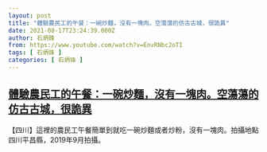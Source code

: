 ```yaml
---
layout: post
title: "體驗農民工的午餐：一碗炒麵，沒有一塊肉。空蕩蕩的仿古古城，很詭異"
date: 2021-08-17T23:24:39.000Z
author: 石炳鋒
from: https://www.youtube.com/watch?v=EnvRNbc2oTI
tags: [ 石炳锋 ]
categories: [ 石炳锋 ]
---
```

<!--1629242679000-->
[體驗農民工的午餐：一碗炒麵，沒有一塊肉。空蕩蕩的仿古古城，很詭異](https://www.youtube.com/watch?v=EnvRNbc2oTI)
------

<div>
【四川】這裡的農民工午餐簡單到就吃一碗炒麵或者炒粉，沒有一塊肉。拍攝地點四川平昌縣，2019年9月拍攝。
</div>
